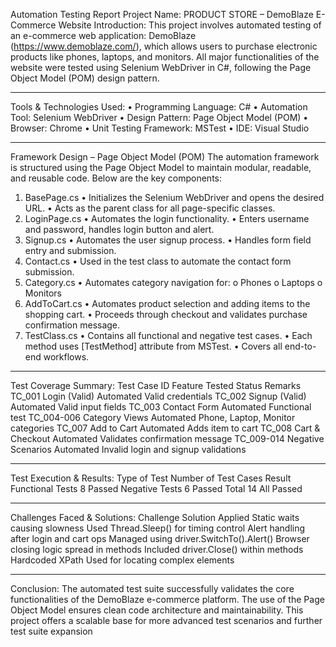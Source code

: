 Automation Testing Report
Project Name:
PRODUCT STORE – DemoBlaze E-Commerce Website
Introduction:
This project involves automated testing of an e-commerce web application: DemoBlaze
(https://www.demoblaze.com/), which allows users to purchase electronic products like phones, laptops, and monitors. All major functionalities of the website were tested using Selenium WebDriver in C#, following the Page Object Model (POM) design pattern.
________________________________________
Tools & Technologies Used:
•	Programming Language: C#
•	Automation Tool: Selenium WebDriver
•	Design Pattern: Page Object Model (POM)
•	Browser: Chrome
•	Unit Testing Framework: MSTest
•	IDE: Visual Studio
________________________________________
Framework Design – Page Object Model (POM)
The automation framework is structured using the Page Object Model to maintain modular, readable, and reusable code. Below are the key components:
1. BasePage.cs
•	Initializes the Selenium WebDriver and opens the desired URL.
•	Acts as the parent class for all page-specific classes.
2. LoginPage.cs
•	Automates the login functionality.
•	Enters username and password, handles login button and alert.
3. Signup.cs
•	Automates the user signup process.
•	Handles form field entry and submission.
4. Contact.cs
•	Used in the test class to automate the contact form submission.
5. Category.cs
•	Automates category navigation for:
o	Phones
o	Laptops
o	Monitors
6. AddToCart.cs
•	Automates product selection and adding items to the shopping cart.
•	Proceeds through checkout and validates purchase confirmation message.
7. TestClass.cs
•	Contains all functional and negative test cases.
•	Each method uses [TestMethod] attribute from MSTest.
•	Covers all end-to-end workflows.
________________________________________
Test Coverage Summary:
Test Case ID	Feature Tested	Status	Remarks
TC_001	Login (Valid)	Automated	Valid credentials
TC_002	Signup (Valid)	Automated	Valid input fields
TC_003	Contact Form	Automated	Functional test
TC_004-006	Category Views	Automated	Phone, Laptop, Monitor categories
TC_007	Add to Cart	Automated	Adds item to cart
TC_008	Cart & Checkout	Automated	Validates confirmation message
TC_009-014	Negative Scenarios	Automated	Invalid login and signup validations
________________________________________
Test Execution & Results:
Type of Test	Number of Test Cases	Result
Functional Tests	8	Passed
Negative Tests	6	Passed
Total	14	All Passed
________________________________________
Challenges Faced & Solutions:
Challenge	Solution Applied
Static waits causing slowness	Used Thread.Sleep() for timing control
Alert handling after login and cart ops	Managed using driver.SwitchTo().Alert()
Browser closing logic spread in methods	Included driver.Close() within methods
Hardcoded XPath	Used for locating complex elements
________________________________________
Conclusion:
The automated test suite successfully validates the core functionalities of the DemoBlaze e-commerce platform. The use of the Page Object Model ensures clean code architecture and maintainability. This project offers a scalable base for more advanced test scenarios and further test suite expansion

